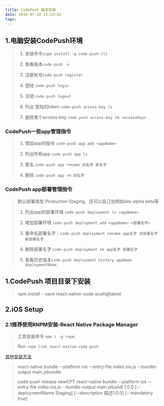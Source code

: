 ```yaml
---
title: CodePush 基本安装
date: 2016-07-20 13:23:42
tags:
---
```


## 1.电脑安装CodePush环境
>1. 安装命令`cnpm install -g code-push-cli`
>
>2. 查看版本`code-push -v`
>
>3. 注册账号`code-push register`
>
>4. 登陆 `code-push login`
>
>5. 注销 `code-push logout`
>
>6. 列出 登陆的token `code-push access-key ls`
>
>7. 删除某个access-key `code-push access-key rm <accessKey>`

### CodePush一些app管理指令
>1. 增加app的指令 `code-push app add <appName>`
>
>2. 列出所有app `code-push app ls`
>
>3. 更名 `code-push app rename 旧名字 新名字`
>
>4. 删除 `code-push app rm 旧名字`

### CodePush app部署管理指令
>默认部署类型 Production  Staging，还可以自己加例如dev  alpha beta等
>
>1. 列出app的部署环境 `code-push deployment ls <appName>`
>
>2. 增加部署环境 `code-push deployment add <appName> <部署名字>`
>
>3. 重命名部署名字：`code-push deployment rename app名字 旧部署名字 新部署名字`
>
>4. 删除部署名字 `code-push deployment rm app名字 部署名字`
>
>5. 查看历史版本`code-push deployment history appName deploymentName`

## 1.CodePush 项目目录下安装
>npm install --save react-native-code-push@latest

## 2.iOS Setup
### 2.1推荐使用RNPM安装-React Native Package Manager 
>工具安装命令 `npm i -g rnpm`

>Run `rnpm link react-native-code-push`

[其他安装方法](https://github.com/Microsoft/react-native-code-push)

>react-native bundle --platform ios --entry-file index.ios.js --bundle-output main.jsbundle 
>
>code-push release newCPT react-native bundle --platform ios --entry-file index.ios.js --bundle-output main.jsbundl 1.0.0  [--deploymentName Staging] [--description 描述1.0.0] [--mandatory true] 


